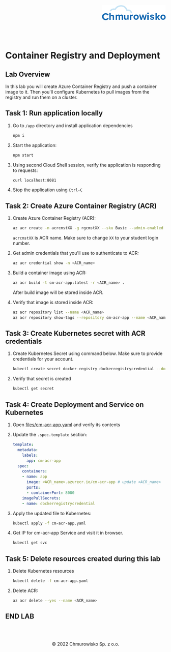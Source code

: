 <img src="./img/logo.png" alt="Chmurowisko logo" width="200" align="right">
<br><br>
<br><br>
<br><br>

# Container Registry and Deployment

## Lab Overview

In this lab you will create Azure Container Registry and push a container image to it. Then you'll configure Kubernetes to pull images from the registry and run them on a cluster.

## Task 1: Run application locally

1. Go to `/app` directory and install application dependencies

    ```bash
    npm i
    ```

1. Start the application:

    ```bash
    npm start
    ```

1. Using second Cloud Shell session, verify the application is responding to requests:

    ```bash
    curl localhost:8081
    ```

1. Stop the application using `Ctrl-C`

## Task 2: Create Azure Container Registry (ACR)

1. Create Azure Container Registry (ACR):

    ```bash
    az acr create -n acrcmstXX -g rgcmstXX --sku Basic --admin-enabled true
    ```

    `acrcmstXX` is ACR name. Make sure to change `XX` to your student login number.

1. Get admin credentials that you'll use to authenticate to ACR:

    ```bash
    az acr credential show -n <ACR_name>
    ```

1. Build a container image using ACR:

    ```bash
    az acr build -t cm-acr-app:latest -r <ACR_name> .
    ```

    After build image will be stored inside ACR.

1. Verify that image is stored inside ACR:

    ```bash
    az acr repository list --name <ACR_name>
    az acr repository show-tags --repository cm-acr-app --name <ACR_name>
    ```

## Task 3: Create Kubernetes secret with ACR credentials

1. Create Kubernetes Secret using command below. Make sure to provide credentials for your account.

    ```bash
    kubectl create secret docker-registry dockerregistrycredential --docker-server=<ACR_name>.azurecr.io --docker-username=<ACR_name> --docker-password=<password>
    ```

1. Verify that secret is created

    ```bash
    kubectl get secret
    ```

## Task 4: Create Deployment and Service on Kubernetes

1. Open [files/cm-acr-app.yaml](./files/cm-acr-app.yaml) and verify its contents
1. Update the `.spec.template` section:

    ```yaml
    template:
      metadata:
        labels:
          app: cm-acr-app
      spec:
        containers:
        - name: app
          image: <ACR_name>.azurecr.io/cm-acr-app # update <ACR_name>
          ports:
          - containerPort: 8080
        imagePullSecrets:
        - name: dockerregistrycredential
    ```

1. Apply the updated file to Kubernetes:

    ```bash
    kubectl apply -f cm-acr-app.yaml
    ```

1. Get IP for cm-acr-app Service and visit it in browser.

    ```bash
    kubectl get svc
    ```

## Task 5: Delete resources created during this lab

1. Delete Kubernetes resources

    ```bash
    kubectl delete -f cm-acr-app.yaml
    ```

1. Delete ACR:

    ```bash
    az acr delete --yes --name <ACR_name>
    ```

## END LAB

<br><br>

<center><p>&copy; 2022 Chmurowisko Sp. z o.o.<p></center>
